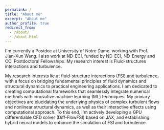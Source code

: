 ```yaml
---
permalink: /
title: "About me"
excerpt: "About me"
author_profile: true
redirect_from: 
  - /about/
  - /about.html
---
```



I'm currently a Postdoc at University of Notre Dame, working with Prof. Jian-Xun Wang. I also work at ND-ECI, funded by ND-ECI, ND-Energy and CCI Postdoctoral Fellowships. My research interest is Fluid-structures interactions and turbulence. 

My research interests lie at fluid-structure interactions (FSI) and turbulence, with a focus on bridging fundamental principles of fluid dynamics and structural dynamics to practical engineering applications. I am dedicated to creating computational frameworks that seamlessly integrate numerical methods with innovative machine learning (ML) techniques. My primary objectives are elucidating the underlying physics of complex turbulent flows and nonlinear structural dynamics, as well as their interactive effects using computational approach. To this end, I'm actively developing a GPU differentiable CFD solver (Diff-FlowFSI) based on JAX, and establishing hybrid neural models to enhance the simulation of FSI and turbulence.



<!-- At present, my efforts are dedicated to a groundbreaking project centered on the development of a novel hybrid differentiable neural solver. This solver is meticulously crafted to enable the efficient simulation of wall-bounded turbulence. One of the cornerstones of this project involves the creation of a fully-differentiable Computational Fluid Dynamics (CFD) solver utilizing the JAX framework. This solver, designed to simulate Fluid-Structure Interaction (FSI) and turbulence, is poised to be released as an open-source resource in the near future.
An integral aspect of my work involves the integration of various cutting-edge deep learning techniques into this solver. By synergizing these techniques, I aspire to enhance simulations in terms of both speed and accuracy, thereby pushing the boundaries of what is achievable in fluid dynamics research.  -->
<!-- If you share an interest in fluid-structure interactions, turbulence, and the fusion of deep learning and computational fluid dynamics, I am eager to explore opportunities for collaboration and knowledge exchange. Feel free to reach out—I am excited about the potential for impactful collaborations. -->
